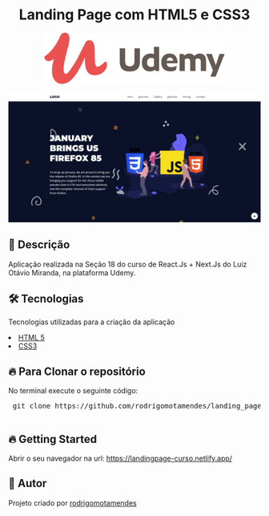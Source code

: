 <h1 align="center"> Landing Page com HTML5 e CSS3</h1>

<p align="center">
 <img src="https://github.com/rodrigomotamendes/landing_page_curso_react_js/blob/main/assets/img/udemy-logo.png" width="360" alt="udemy logo">
</p>

<p align="center">
 <img src="https://github.com/rodrigomotamendes/landing_page_curso_react_js/blob/main/assets/img/landing-page-image.png" alt="image landing page">
</p>

<h2>🚀 Descrição</h2>

<p> Aplicação realizada na Seção 18 do curso de React.Js + Next.Js do Luiz Otávio Miranda, na plataforma Udemy.</p>


<h2>🛠 Tecnologias</h2>

<p> Tecnologias utilizadas para a criação da aplicação</p>

<u>
 <li>
  <a href='https://developer.mozilla.org/pt-BR/docs/Web/Guide/HTML/HTML5' rel="nofollow">HTML 5</a>
 </li>
 <li>
  <a href='https://developer.mozilla.org/pt-BR/docs/Web/CSS' rel="nofollow">CSS3</a>
 </li>
</u>

<h2>🔥 Para Clonar o repositório</h2>

<p>No terminal execute o seguinte código: </p>

<div class="highlight highlight-source-shell">
 <pre>
 git clone https://github.com/rodrigomotamendes/landing_page_curso_react_js/

</pre>

</div>

<h2>🔥 Getting Started</h2>

<p>Abrir o seu navegador na url: <a href='https://landingpage-curso.netlify.app/' rel="nofollow">https://landingpage-curso.netlify.app/</a></p>

<h2>💜 Autor</h2>

<p>Projeto criado por <a href='https://www.linkedin.com/in/rodrigo-mota-mendes/' rel="nofollow">rodrigomotamendes</a></p>
